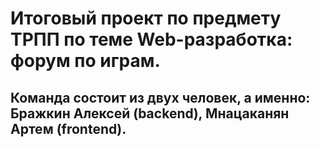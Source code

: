 # Итоговый проект по предмету ТРПП по теме Web-разработка: форум по играм.
## Команда состоит из двух человек, а именно: Бражкин Алексей (backend), Мнацаканян Артем (frontend).
